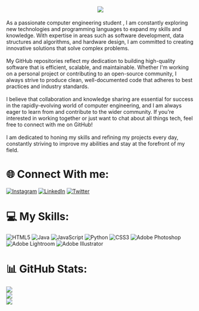  <h1 align="center">
    <a href="https://git.io/typing-svg">
      <img src="https://readme-typing-svg.herokuapp.com/?lines=Hello,+There!+👋;Its++Shaja+Azimi....;Nice+to+meet+you!&center=true&size=30">
    </a>
  </h1>

As a passionate computer engineering student , I am constantly exploring new technologies and programming languages to expand my skills and knowledge. With expertise in areas such as software development, data structures and algorithms, and hardware design, I am committed to creating innovative solutions that solve complex problems.<br><br>My GitHub repositories reflect my dedication to building high-quality software that is efficient, scalable, and maintainable. Whether I'm working on a personal project or contributing to an open-source community, I always strive to produce clean, well-documented code that adheres to best practices and industry standards.<br><br>I believe that collaboration and knowledge sharing are essential for success in the rapidly-evolving world of computer engineering, and I am always eager to learn from and contribute to the wider community. If you're interested in working together or just want to chat about all things tech, feel free to connect with me on GitHub!<br><br>I am dedicated to honing my skills and refining my projects every day, constantly striving to improve my abilities and stay at the forefront of my field.


# 🌐 Connect With me: 
[![Instagram](https://img.shields.io/badge/Instagram-%23E4405F.svg?logo=Instagram&logoColor=white)](https://instagram.com/https://www.instagram.com/sja.az19/) [![LinkedIn](https://img.shields.io/badge/LinkedIn-%230077B5.svg?logo=linkedin&logoColor=white)](https://linkedin.com/in/https://www.linkedin.com/in/ahmad-shaja-azimi-603929254/) [![Twitter](https://img.shields.io/badge/Twitter-%231DA1F2.svg?logo=Twitter&logoColor=white)](https://twitter.com/https://twitter.com/AzimiShja) 

# 💻 My Skills: 
![HTML5](https://img.shields.io/badge/html5-%23E34F26.svg?style=for-the-badge&logo=html5&logoColor=white) ![Java](https://img.shields.io/badge/java-%23ED8B00.svg?style=for-the-badge&logo=java&logoColor=white) ![JavaScript](https://img.shields.io/badge/javascript-%23323330.svg?style=for-the-badge&logo=javascript&logoColor=%23F7DF1E) ![Python](https://img.shields.io/badge/python-3670A0?style=for-the-badge&logo=python&logoColor=ffdd54) ![CSS3](https://img.shields.io/badge/css3-%231572B6.svg?style=for-the-badge&logo=css3&logoColor=white) ![Adobe Photoshop](https://img.shields.io/badge/adobephotoshop-%2331A8FF.svg?style=for-the-badge&logo=adobephotoshop&logoColor=white) ![Adobe Lightroom](https://img.shields.io/badge/Adobe%20Lightroom-31A8FF.svg?style=for-the-badge&logo=Adobe%20Lightroom&logoColor=white) ![Adobe Illustrator](https://img.shields.io/badge/adobeillustrator-%23FF9A00.svg?style=for-the-badge&logo=adobeillustrator&logoColor=white)
# 📊 GitHub Stats:
![](https://github-readme-stats.vercel.app/api?username=SHJAx19&theme=jolly&hide_border=true&include_all_commits=false&count_private=false)<br/>
![](https://github-readme-streak-stats.herokuapp.com/?user=SHJAx19&theme=jolly&hide_border=true)<br/>
![](https://github-readme-stats.vercel.app/api/top-langs/?username=SHJAx19&theme=jolly&hide_border=true&include_all_commits=false&count_private=false&layout=compact)
